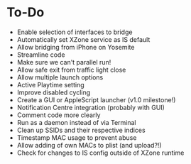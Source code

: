 # To-Do

* Enable selection of interfaces to bridge
* Automatically set XZone service as IS default
* Allow bridging from iPhone on Yosemite
* Streamline code
* Make sure we can't parallel run!
* Allow safe exit from traffic light close
* Allow multiple launch options
* Active Playtime setting
* Improve disabled cycling
* Create a GUI or AppleScript launcher (v1.0 milestone!)
* Notification Centre integration (probably with GUI)
* Comment code more clearly
* Run as a daemon instead of via Terminal
* Clean up SSIDs and their respective indices
* Timestamp MAC usage to prevent abuse
* Allow adding of own MACs to plist (and upload?!)
* Check for changes to IS config outside of XZone runtime